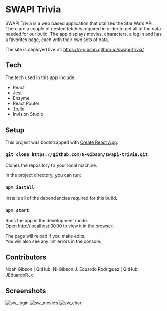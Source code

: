 # SWAPI Trivia

SWAPI Trivia is a web based application that utalizes the Star Wars API. There are a couple of nested fetches required in order to get all of the data needed for our build. The app displays movies, characters, a log in and has a favorites page, each with their own sets of data.  

The site is deployed live at:  https://n-gibson.github.io/swapi-trivia/

## Tech 

The tech used in this app include: 
- React 
- Jest 
- Enzyme
- React Router
- [Trello](https://trello.com/b/Xb5IrOKr/swapi)
- Invision Studio

## Setup

This project was bootstrapped with [Create React App](https://github.com/facebook/create-react-app).

### `git clone https://github.com/N-Gibson/swapi-trivia.git`

Clones the repository to your local machine.

In the project directory, you can run:

### `npm install`

Installs all of the dependencies required for this build.

### `npm start`

Runs the app in the development mode.<br />
Open [http://localhost:3000](http://localhost:3000) to view it in the browser.

The page will reload if you make edits.<br />
You will also see any lint errors in the console.

## Contributors
Noah Gibson | GitHub: N-Gibson
J. Eduardo Rodriguez | GitHub: JEduardoRJx

## Screenshots

![sw_login](https://user-images.githubusercontent.com/48504854/66869344-732efe00-ef5c-11e9-9c14-0465476104bf.png)
![sw_movies](https://user-images.githubusercontent.com/48504854/66869345-732efe00-ef5c-11e9-9421-37aa2c66f81d.png)
![sw_char](https://user-images.githubusercontent.com/48504854/66869881-8db5a700-ef5d-11e9-9295-25438a8441b3.png)
